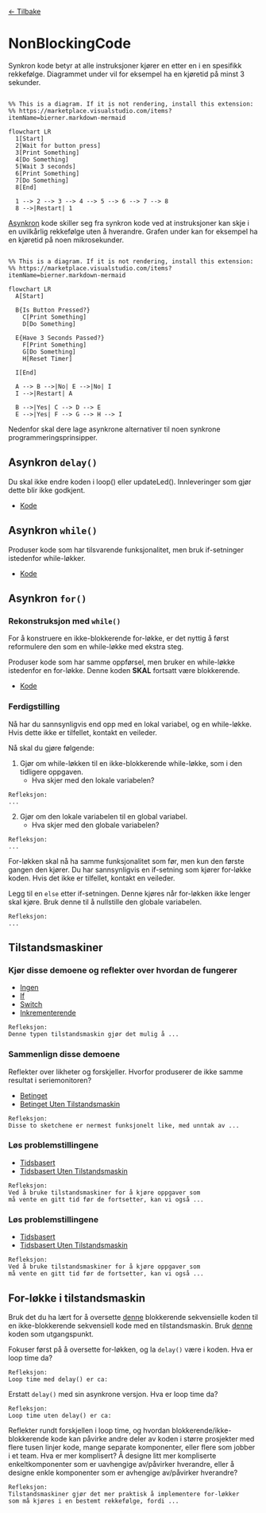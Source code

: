 [<- Tilbake](/README.md)

# NonBlockingCode

Synkron kode betyr at alle instruksjoner kjører en etter en i en spesifikk rekkefølge. Diagrammet under vil for eksempel ha en kjøretid på minst 3 sekunder.

```mermaid

%% This is a diagram. If it is not rendering, install this extension:
%% https://marketplace.visualstudio.com/items?itemName=bierner.markdown-mermaid

flowchart LR
  1[Start]
  2[Wait for button press]
  3[Print Something]
  4[Do Something]
  5[Wait 3 seconds]
  6[Print Something]
  7[Do Something]
  8[End]

  1 --> 2 --> 3 --> 4 --> 5 --> 6 --> 7 --> 8
  8 -->|Restart| 1
```

[Asynkron](https://www.techtarget.com/searchnetworking/definition/asynchronous) kode skiller seg fra synkron kode ved at instruksjoner kan skje i en uvilkårlig rekkefølge uten å hverandre. Grafen under kan for eksempel ha en kjøretid på noen mikrosekunder.

```mermaid

%% This is a diagram. If it is not rendering, install this extension:
%% https://marketplace.visualstudio.com/items?itemName=bierner.markdown-mermaid

flowchart LR
  A[Start]

  B{Is Button Pressed?}
    C[Print Something]
    D[Do Something]

  E{Have 3 Seconds Passed?}
    F[Print Something]
    G[Do Something]
    H[Reset Timer]

  I[End]

  A --> B -->|No| E -->|No| I
  I -->|Restart| A

  B -->|Yes| C --> D --> E
  E -->|Yes| F --> G --> H --> I
```

Nedenfor skal dere lage asynkrone alternativer til noen synkrone programmeringsprinsipper.

## Asynkron `delay()`

Du skal ikke endre koden i loop() eller updateLed(). Innleveringer som gjør dette blir ikke godkjent.

- [Kode](delay/delay.ino)

## Asynkron `while()`

Produser kode som har tilsvarende funksjonalitet, men bruk if-setninger istedenfor while-løkker.

- [Kode](IfAsWhile/IfAsWhile.ino)

## Asynkron `for()`

### Rekonstruksjon med `while()`

For å konstruere en ikke-blokkerende for-løkke, er det nyttig å først reformulere den som en while-løkke med ekstra steg.

Produser kode som har samme oppførsel, men bruker en while-løkke istedenfor en for-løkke. Denne koden **SKAL** fortsatt være blokkerende.

- [Kode](ForAsWhile/ForAsWhile.ino)

### Ferdigstilling

Nå har du sannsynligvis end opp med en lokal variabel, og en while-løkke. Hvis dette ikke er tilfellet, kontakt en veileder.

Nå skal du gjøre følgende:

1. Gjør om while-løkken til en ikke-blokkerende while-løkke, som i den tidligere oppgaven.
   - Hva skjer med den lokale variabelen?

```
Refleksjon:
...
```

2. Gjør om den lokale variabelen til en global variabel.
   - Hva skjer med den globale variabelen?

```
Refleksjon:
...
```

For-løkken skal nå ha samme funksjonalitet som før, men kun den første gangen den kjører. Du har sannsynligvis en if-setning som kjører for-løkke koden. Hvis det ikke er tilfellet, kontakt en veileder.

Legg til en `else` etter if-setningen. Denne kjøres når for-løkken ikke lenger skal kjøre. Bruk denne til å nullstille den globale variabelen.

```
Refleksjon:
...
```

## Tilstandsmaskiner

### Kjør disse demoene og reflekter over hvordan de fungerer

- [Ingen](NoStateMachine/NoStateMachine.ino)
- [If](IfStateMachine/IfStateMachine.ino)
- [Switch](SwitchStateMachine/SwitchStateMachine.ino)
- [Inkrementerende](IncrementStateMachine/IncrementStateMachine.ino)

```
Refleksjon:
Denne typen tilstandsmaskin gjør det mulig å ...
```

### Sammenlign disse demoene

Reflekter over likheter og forskjeller. Hvorfor produserer de ikke samme resultat i seriemonitoren?

- [Betinget](LingeringStateMachine/LingeringStateMachine.ino)
- [Betinget Uten Tilstandsmaskin](BlockingLingeringStateMachine/BlockingLingeringStateMachine.ino)

```
Refleksjon:
Disse to sketchene er nermest funksjonelt like, med unntak av ...
```

### Løs problemstillingene

- [Tidsbasert](TimedStateMachine/TimedStateMachine.ino)
- [Tidsbasert Uten Tilstandsmaskin](BlockingTimedStateMachine/BlockingTimedStateMachine.ino)

```
Refleksjon:
Ved å bruke tilstandsmaskiner for å kjøre oppgaver som
må vente en gitt tid før de fortsetter, kan vi også ...
```

### Løs problemstillingene

- [Tidsbasert](TimedStateMachine/TimedStateMachine.ino)
- [Tidsbasert Uten Tilstandsmaskin](BlockingTimedStateMachine/BlockingTimedStateMachine.ino)

```
Refleksjon:
Ved å bruke tilstandsmaskiner for å kjøre oppgaver som
må vente en gitt tid før de fortsetter, kan vi også ...
```

## For-løkke i tilstandsmaskin

Bruk det du ha lært for å oversette [denne](ForWithoutStateMachine/ForWithoutStateMachine.ino) blokkerende sekvensielle koden til en ikke-blokkerende sekvensiell kode med en tilstandsmaskin. Bruk [denne](ForWithStateMachine/ForWithStateMachine.ino) koden som utgangspunkt.

Fokuser først på å oversette for-løkken, og la `delay()` være i koden.
Hva er loop time da?

```
Refleksjon:
Loop time med delay() er ca:
```

Erstatt `delay()` med sin asynkrone versjon. Hva er loop time da?

```
Refleksjon:
Loop time uten delay() er ca:
```

Reflekter rundt forskjellen i loop time, og hvordan blokkerende/ikke-blokkerende kode kan påvirke andre deler av koden i større prosjekter med flere tusen linjer kode, mange separate komponenter, eller flere som jobber i et team. Hva er mer komplisert? Å designe litt mer kompliserte enkeltkomponenter som er uavhengige av/påvirker hverandre, eller å designe enkle komponenter som er avhengige av/påvirker hverandre?

```
Refleksjon:
Tilstandsmaskiner gjør det mer praktisk å implementere for-løkker
som må kjøres i en bestemt rekkefølge, fordi ...
```
